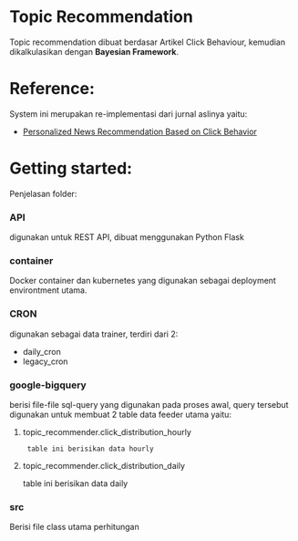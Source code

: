 # Topic Recommendation

Topic recommendation dibuat berdasar Artikel Click Behaviour, kemudian dikalkulasikan dengan **Bayesian Framework**.

# Reference:
System ini merupakan re-implementasi dari jurnal aslinya yaitu:

* [Personalized News Recommendation Based on Click Behavior](https://static.googleusercontent.com/media/research.google.com/en//pubs/archive/35599.pdf)

# Getting started:
Penjelasan folder:

### API
digunakan untuk REST API, dibuat menggunakan Python Flask

### container
Docker container dan kubernetes yang digunakan sebagai deployment environtment utama.

### CRON
digunakan sebagai data trainer, terdiri dari 2:
- daily_cron
- legacy_cron

### google-bigquery
berisi file-file sql-query yang digunakan pada proses awal, query tersebut digunakan untuk membuat 2 table data feeder utama yaitu:
1. topic_recommender.click_distribution_hourly

        table ini berisikan data hourly

2. topic_recommender.click_distribution_daily

    table ini berisikan data daily

### src
Berisi file class utama perhitungan
